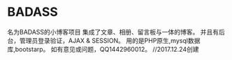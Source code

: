 # BADASS
名为BADASS的小博客项目
集成了文章、相册、留言板与一体的博客。
并且有后台，管理员登录验证，AJAX & SESSION。
用的是PHP原生,mysql数据库,bootstarp。
如有意见或问题，QQ1442960012。
                                              //2017.12.24创建
